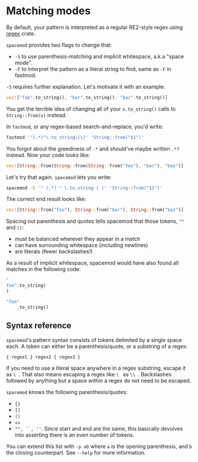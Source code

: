 # Matching modes

By default, your pattern is interpreted as a regular RE2-style regex using
[regex](https://docs.rs/regex/) crate.

`spacemod` provides two flags to change that:

* `-S` to use parenthesis-matching and implicit whitespace, a.k.a "space mode".
* `-F` to interpret the pattern as a literal string to find, same as `-F` in
  fastmod.

`-S` requires further explanation. Let's motivate it with an example:

```rust
vec!["foo".to_string(), "bar".to_string(), "baz".to_string()]
```

You get the terrible idea of changing all of your `x.to_string()` calls to
`String::from(x)` instead.

In `fastmod`, or any regex-based search-and-replace, you'd write:

```bash
fastmod '"(.*)"\.to_string\(\)' 'String::from("$1")'
```

You forgot about the greediness of `.*` and should've maybe written `.*?`
instead. Now your code looks like:

```rust
vec![String::from(String::from(String::from("foo"), "bar"), "baz")]
```

Let's try that again. `spacemod` lets you write:

```bash
spacemod -S '" (.*) " \.to_string ( )' 'String::from("$1")'
```

The correct end result looks like:

```rust
vec![String::from("foo"), String::from("bar"), String::from("baz")]
```

Spacing out parenthesis and quotes tells spacemod that those tokens, `""` and `()`:

* must be balanced wherever they appear in a match
* can have surrounding whitespace (including newlines)
* are literals (fewer backslashes!)

As a result of implicit whitespace, spacemod would have also found all matches
in the following code:

```rust
"
foo".to_string(
)

"foo"
    .to_string()
```

## Syntax reference

`spacemod`'s pattern syntax consists of tokens delimited by a single space each.
A token can either be a parenthesis/quote, or a substring of a regex:

```
{ regex1 } regex2 { regex3 }
```

If you need to use a literal space anywhere in a regex substring, escape it as
`\ `. That also means escaping a regex like `\ ` as `\\ `. Backslashes followed
by anything but a space within a regex do not need to be escaped.

`spacemod` knows the following parenthesis/quotes:

* `{}`
* `[]`
* `()`
* `<>`
* `"", ``, ''`. Since start and end are the same, this basically
  devolves into asserting there is an even number of tokens.

You can extend this list with `-p ab` where `a` is the opening parenthesis, and
`b` the closing counterpart. See `--help` for more information.
